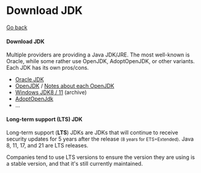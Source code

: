 # Download JDK

[Go back](../index.md)

<div class="row row-cols-lg-2"><div>

#### Download JDK

Multiple providers are providing a Java JDK/JRE. The most well-known is Oracle, while some rather use OpenJDK, AdoptOpenJDK, or other variants. Each JDK has its own pros/cons.

* [Oracle JDK](https://www.oracle.com/java/technologies/javase-downloads.html)
* [OpenJDK](https://jdk.java.net/archive/) / [Notes about each OpenJDK](https://openjdk.java.net/projects/jdk/)
* [Windows JDK8 / 11](https://github.com/ojdkbuild/ojdkbuild) (archive)
* [AdoptOpenJdk](https://adoptopenjdk.net/)
* ...
</div><div>

#### Long-term support (LTS) JDK

Long-term support (**LTS**) JDKs are JDKs that will continue to receive security updates for 5 years after the release <small>(8 years for ETS=Extended)</small>. Java 8, 11, 17, and 21 are LTS releases.

Companies tend to use LTS versions to ensure the version they are using is a stable version, and that it's still currently maintained.
</div></div>
